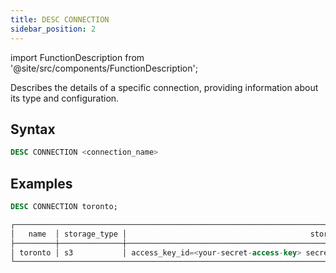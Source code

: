 ```yaml
---
title: DESC CONNECTION
sidebar_position: 2
---
```

import FunctionDescription from '@site/src/components/FunctionDescription';

<FunctionDescription description="Introduced or updated: v1.2.208"/>

Describes the details of a specific connection, providing information about its type and configuration.

## Syntax

```sql
DESC CONNECTION <connection_name>
```

## Examples

```sql
DESC CONNECTION toronto;

┌────────────────────────────────────────────────────────────────────────────────────────────────────────────┐
│   name  │ storage_type │                                         storage_params                            │
├─────────┼──────────────┼───────────────────────────────────────────────────────────────────────────────────┤
│ toronto │ s3           │ access_key_id=<your-secret-access-key> secret_access_key=<your-secret-access-key> │
└────────────────────────────────────────────────────────────────────────────────────────────────────────────┘
```